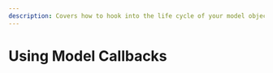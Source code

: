 ```yaml
---
description: Covers how to hook into the life cycle of your model object.
---
```


# Using Model Callbacks

